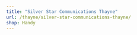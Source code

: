 ```yaml
---
title: "Silver Star Communications Thayne"
url: /thayne/silver-star-communications-thayne/
shop: Handy
---
```

